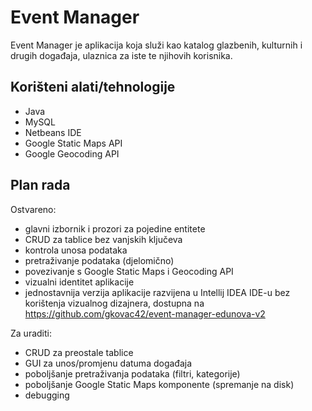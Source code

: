 # Event Manager

Event Manager je aplikacija koja služi kao katalog glazbenih, kulturnih i drugih događaja, ulaznica za iste te njihovih korisnika.

## Korišteni alati/tehnologije

* Java
* MySQL
* Netbeans IDE
* Google Static Maps API
* Google Geocoding API

## Plan rada

Ostvareno:

* glavni izbornik i prozori za pojedine entitete
* CRUD za tablice bez vanjskih ključeva
* kontrola unosa podataka
* pretraživanje podataka (djelomično)
* povezivanje s Google Static Maps i Geocoding API
* vizualni identitet aplikacije
* jednostavnija verzija aplikacije razvijena u Intellij IDEA IDE-u bez korištenja vizualnog dizajnera, dostupna na https://github.com/gkovac42/event-manager-edunova-v2

Za uraditi:

* CRUD za preostale tablice
* GUI za unos/promjenu datuma događaja
* poboljšanje pretraživanja podataka (filtri, kategorije)
* poboljšanje Google Static Maps komponente (spremanje na disk)
* debugging
